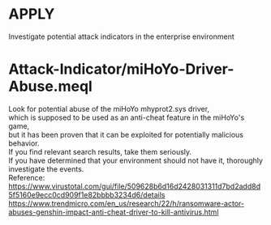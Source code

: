 # APPLY
Investigate potential attack indicators in the enterprise environment

# Attack-Indicator/miHoYo-Driver-Abuse.meql
Look for potential abuse of the miHoYo mhyprot2.sys driver, \
which is supposed to be used as an anti-cheat feature in the miHoYo's game, \
but it has been proven that it can be exploited for potentially malicious behavior. \
If you find relevant search results, take them seriously. \
If you have determined that your environment should not have it, thoroughly investigate the events. \
Reference: \
https://www.virustotal.com/gui/file/509628b6d16d2428031311d7bd2add8d5f5160e9ecc0cd909f1e82bbbb3234d6/details \
https://www.trendmicro.com/en_us/research/22/h/ransomware-actor-abuses-genshin-impact-anti-cheat-driver-to-kill-antivirus.html
